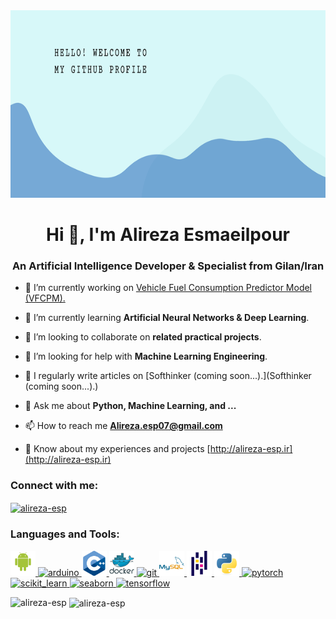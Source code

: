 <div align="center">
  <img height="300" src="https://raw.githubusercontent.com/Alireza-Esp/Alireza-Esp/refs/heads/main/Welcome.png"  />
</div>


<h1 align="center">Hi 👋, I'm Alireza Esmaeilpour</h1>
<h3 align="center">An Artificial Intelligence Developer & Specialist from Gilan/Iran</h3>

- 🔭 I’m currently working on [Vehicle Fuel Consumption Predictor Model (VFCPM).](https://github.com/Alireza-Esp/VFCPM)

- 🌱 I’m currently learning **Artificial Neural Networks & Deep Learning**.

- 👯 I’m looking to collaborate on **related practical projects**.

- 🤝 I’m looking for help with **Machine Learning Engineering**.

- 📝 I regularly write articles on [Softhinker (coming soon...).](Softhinker (coming soon...).)

- 💬 Ask me about **Python, Machine Learning, and ...**

- 📫 How to reach me **Alireza.esp07@gmail.com**

- 📄 Know about my experiences and projects [http://alireza-esp.ir](http://alireza-esp.ir)

<h3 align="left">Connect with me:</h3>
<p align="left">
<a href="https://kaggle.com/alireza-esp" target="blank"><img align="center" src="https://raw.githubusercontent.com/rahuldkjain/github-profile-readme-generator/master/src/images/icons/Social/kaggle.svg" alt="alireza-esp" height="30" width="40" /></a>
</p>

<h3 align="left">Languages and Tools:</h3>
<p align="left"> <a href="https://developer.android.com" target="_blank" rel="noreferrer"> <img src="https://raw.githubusercontent.com/devicons/devicon/master/icons/android/android-original-wordmark.svg" alt="android" width="40" height="40"/> </a> <a href="https://www.arduino.cc/" target="_blank" rel="noreferrer"> <img src="https://cdn.worldvectorlogo.com/logos/arduino-1.svg" alt="arduino" width="40" height="40"/> </a> <a href="https://www.w3schools.com/cpp/" target="_blank" rel="noreferrer"> <img src="https://raw.githubusercontent.com/devicons/devicon/master/icons/cplusplus/cplusplus-original.svg" alt="cplusplus" width="40" height="40"/> </a> <a href="https://www.docker.com/" target="_blank" rel="noreferrer"> <img src="https://raw.githubusercontent.com/devicons/devicon/master/icons/docker/docker-original-wordmark.svg" alt="docker" width="40" height="40"/> </a> <a href="https://git-scm.com/" target="_blank" rel="noreferrer"> <img src="https://www.vectorlogo.zone/logos/git-scm/git-scm-icon.svg" alt="git" width="40" height="40"/> </a> <a href="https://www.mysql.com/" target="_blank" rel="noreferrer"> <img src="https://raw.githubusercontent.com/devicons/devicon/master/icons/mysql/mysql-original-wordmark.svg" alt="mysql" width="40" height="40"/> </a> <a href="https://pandas.pydata.org/" target="_blank" rel="noreferrer"> <img src="https://raw.githubusercontent.com/devicons/devicon/2ae2a900d2f041da66e950e4d48052658d850630/icons/pandas/pandas-original.svg" alt="pandas" width="40" height="40"/> </a> <a href="https://www.python.org" target="_blank" rel="noreferrer"> <img src="https://raw.githubusercontent.com/devicons/devicon/master/icons/python/python-original.svg" alt="python" width="40" height="40"/> </a> <a href="https://pytorch.org/" target="_blank" rel="noreferrer"> <img src="https://www.vectorlogo.zone/logos/pytorch/pytorch-icon.svg" alt="pytorch" width="40" height="40"/> </a> <a href="https://scikit-learn.org/" target="_blank" rel="noreferrer"> <img src="https://upload.wikimedia.org/wikipedia/commons/0/05/Scikit_learn_logo_small.svg" alt="scikit_learn" width="40" height="40"/> </a> <a href="https://seaborn.pydata.org/" target="_blank" rel="noreferrer"> <img src="https://seaborn.pydata.org/_images/logo-mark-lightbg.svg" alt="seaborn" width="40" height="40"/> </a> <a href="https://www.tensorflow.org" target="_blank" rel="noreferrer"> <img src="https://www.vectorlogo.zone/logos/tensorflow/tensorflow-icon.svg" alt="tensorflow" width="40" height="40"/> </a> </p>

<p><img align="left" src="https://github-readme-stats.vercel.app/api/top-langs?username=alireza-esp&show_icons=true&locale=en&layout=compact" alt="alireza-esp" /></p>

<p>&nbsp;<img align="center" src="https://github-readme-stats.vercel.app/api?username=alireza-esp&show_icons=true&locale=en" alt="alireza-esp" /></p>
